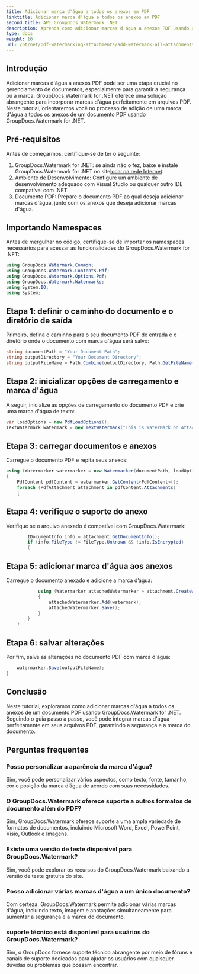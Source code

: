 ```yaml
---
title: Adicionar marca d'água a todos os anexos em PDF
linktitle: Adicionar marca d'água a todos os anexos em PDF
second_title: API GroupDocs.Watermark .NET
description: Aprenda como adicionar marcas d'água a anexos PDF usando GroupDocs.Watermark for .NET. Proteja facilmente seus documentos com marcas d'água personalizadas.
type: docs
weight: 16
url: /pt/net/pdf-watermarking-attachments/add-watermark-all-attachments-pdf/
---
```

## Introdução
Adicionar marcas d'água a anexos PDF pode ser uma etapa crucial no gerenciamento de documentos, especialmente para garantir a segurança ou a marca. GroupDocs.Watermark for .NET oferece uma solução abrangente para incorporar marcas d'água perfeitamente em arquivos PDF. Neste tutorial, orientaremos você no processo de adição de uma marca d'água a todos os anexos de um documento PDF usando GroupDocs.Watermark for .NET.
## Pré-requisitos
Antes de começarmos, certifique-se de ter o seguinte:
1.  GroupDocs.Watermark for .NET: se ainda não o fez, baixe e instale GroupDocs.Watermark for .NET no site[local na rede Internet](https://releases.groupdocs.com/Watermark/net/).
2. Ambiente de Desenvolvimento: Configure um ambiente de desenvolvimento adequado com Visual Studio ou qualquer outro IDE compatível com .NET.
3. Documento PDF: Prepare o documento PDF ao qual deseja adicionar marcas d'água, junto com os anexos que deseja adicionar marcas d'água.

## Importando Namespaces
Antes de mergulhar no código, certifique-se de importar os namespaces necessários para acessar as funcionalidades do GroupDocs.Watermark for .NET:
```csharp
using GroupDocs.Watermark.Common;
using GroupDocs.Watermark.Contents.Pdf;
using GroupDocs.Watermark.Options.Pdf;
using GroupDocs.Watermark.Watermarks;
using System.IO;
using System;
```
## Etapa 1: definir o caminho do documento e o diretório de saída
Primeiro, defina o caminho para o seu documento PDF de entrada e o diretório onde o documento com marca d'água será salvo:
```csharp
string documentPath = "Your Document Path";
string outputDirectory = "Your Document Directory";
string outputFileName = Path.Combine(outputDirectory, Path.GetFileName(documentPath));
```
## Etapa 2: inicializar opções de carregamento e marca d'água
A seguir, inicialize as opções de carregamento do documento PDF e crie uma marca d'água de texto:
```csharp
var loadOptions = new PdfLoadOptions();
TextWatermark watermark = new TextWatermark("This is WaterMark on Attachment", new Font("Arial", 19));
```
## Etapa 3: carregar documentos e anexos
Carregue o documento PDF e repita seus anexos:
```csharp
using (Watermarker watermarker = new Watermarker(documentPath, loadOptions))
{
    PdfContent pdfContent = watermarker.GetContent<PdfContent>();
    foreach (PdfAttachment attachment in pdfContent.Attachments)
    {
```
## Etapa 4: verifique o suporte do anexo
Verifique se o arquivo anexado é compatível com GroupDocs.Watermark:
```csharp
        IDocumentInfo info = attachment.GetDocumentInfo();
        if (info.FileType != FileType.Unknown && !info.IsEncrypted)
        {
```
## Etapa 5: adicionar marca d'água aos anexos
Carregue o documento anexado e adicione a marca d’água:
```csharp
            using (Watermarker attachedWatermarker = attachment.CreateWatermarker())
            {
                attachedWatermarker.Add(watermark);
                attachedWatermarker.Save();
            }
        }
    }
```
## Etapa 6: salvar alterações
Por fim, salve as alterações no documento PDF com marca d'água:
```csharp
    watermarker.Save(outputFileName);
}
```

## Conclusão
Neste tutorial, exploramos como adicionar marcas d'água a todos os anexos de um documento PDF usando GroupDocs.Watermark for .NET. Seguindo o guia passo a passo, você pode integrar marcas d'água perfeitamente em seus arquivos PDF, garantindo a segurança e a marca do documento.
## Perguntas frequentes
### Posso personalizar a aparência da marca d'água?
Sim, você pode personalizar vários aspectos, como texto, fonte, tamanho, cor e posição da marca d’água de acordo com suas necessidades.
### O GroupDocs.Watermark oferece suporte a outros formatos de documento além do PDF?
Sim, GroupDocs.Watermark oferece suporte a uma ampla variedade de formatos de documentos, incluindo Microsoft Word, Excel, PowerPoint, Visio, Outlook e Imagens.
### Existe uma versão de teste disponível para GroupDocs.Watermark?
Sim, você pode explorar os recursos do GroupDocs.Watermark baixando a versão de teste gratuita do site.
### Posso adicionar várias marcas d'água a um único documento?
Com certeza, GroupDocs.Watermark permite adicionar várias marcas d'água, incluindo texto, imagem e anotações simultaneamente para aumentar a segurança e a marca do documento.
### suporte técnico está disponível para usuários do GroupDocs.Watermark?
Sim, o GroupDocs fornece suporte técnico abrangente por meio de fóruns e canais de suporte dedicados para ajudar os usuários com quaisquer dúvidas ou problemas que possam encontrar.